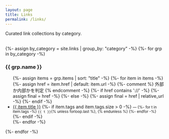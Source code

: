 ```yaml
---
layout: page
title: Links
permalink: /links/
---
```


Curated link collections by category. <br><br>

{%- assign by_category = site.links | group_by: "category" -%}
{%- for grp in by_category -%}
### {{ grp.name }}
<ul>
  {%- assign items = grp.items | sort: "title" -%}
  {%- for item in items -%}
    {%- assign href = item.href | default: item.url -%}
    {%- comment %} 外部か内部かを判定 {% endcomment -%}
    {%- if href contains '://' -%}
      {%- assign final = href -%}
    {%- else -%}
      {%- assign final = href | relative_url -%}
    {%- endif -%}
    <li>
      <a href="{{ final }}" {%- if href contains '://' -%}  target="_blank" rel="noopener"{%- endif -%}>{{ item.title }}</a>
      {%- if item.tags and item.tags.size > 0 -%}
        <small> — 
        {%- for t in item.tags -%}
          <code>{{ t }}</code>{% unless forloop.last %}, {% endunless %}
        {%- endfor -%}
        </small>
      {%- endif -%}
    </li>
  {%- endfor -%}
</ul>
{%- endfor -%}
